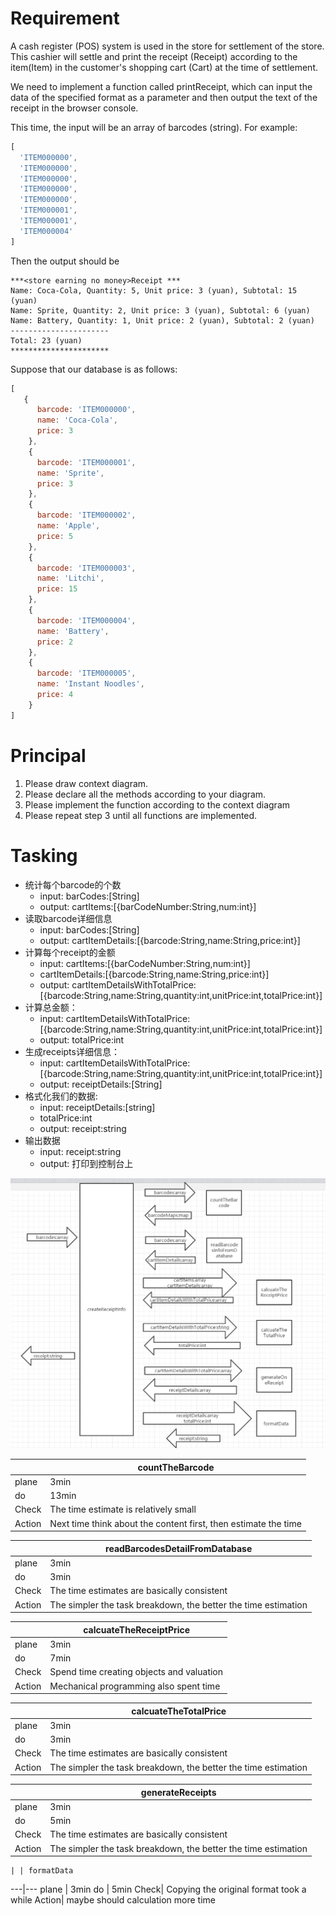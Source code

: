 # Requirement
A cash register (POS) system is used in the store for settlement of the store. This cashier will settle and print the receipt (Receipt) according to the item(Item) in the customer's shopping cart (Cart) at the time of settlement.

We need to implement a function called printReceipt, which can input the data of the specified format as a parameter and then output the text of the receipt in the browser console.

This time, the input will be an array of barcodes (string). For example:
```javascript
[
  'ITEM000000',
  'ITEM000000',
  'ITEM000000',
  'ITEM000000',
  'ITEM000000',
  'ITEM000001',
  'ITEM000001',
  'ITEM000004'
]
```

Then the output should be 
```
***<store earning no money>Receipt ***
Name: Coca-Cola, Quantity: 5, Unit price: 3 (yuan), Subtotal: 15 (yuan)
Name: Sprite, Quantity: 2, Unit price: 3 (yuan), Subtotal: 6 (yuan)
Name: Battery, Quantity: 1, Unit price: 2 (yuan), Subtotal: 2 (yuan)
----------------------
Total: 23 (yuan)
**********************
```

Suppose that our database is as follows:
```javascript
[
   {
      barcode: 'ITEM000000',
      name: 'Coca-Cola',
      price: 3
    },
    {
      barcode: 'ITEM000001',
      name: 'Sprite',
      price: 3
    },
    {
      barcode: 'ITEM000002',
      name: 'Apple',
      price: 5
    },
    {
      barcode: 'ITEM000003',
      name: 'Litchi',
      price: 15
    },
    {
      barcode: 'ITEM000004',
      name: 'Battery',
      price: 2
    },
    {
      barcode: 'ITEM000005',
      name: 'Instant Noodles',
      price: 4
    }
]
```

# Principal

1. Please draw context diagram.
2. Please declare all the methods according to your diagram.
3. Please implement the function according to the context diagram
4. Please repeat step 3 until all functions are implemented.

# Tasking
- 统计每个barcode的个数
    - input: barCodes:[String]
    - output: cartItems:[{barCodeNumber:String,num:int}]
- 读取barcode详细信息
    - input: barCodes:[String]
    - output: cartItemDetails:[{barcode:String,name:String,price:int}]
- 计算每个receipt的金额
    - input: cartItems:[{barCodeNumber:String,num:int}]
    - cartItemDetails:[{barcode:String,name:String,price:int}]
    - output: cartItemDetailsWithTotalPrice:[{barcode:String,name:String,quantity:int,unitPrice:int,totalPrice:int}]
- 计算总金额：
    - input: cartItemDetailsWithTotalPrice:[{barcode:String,name:String,quantity:int,unitPrice:int,totalPrice:int}]
    - output: totalPrice:int
- 生成receipts详细信息：
    - input: cartItemDetailsWithTotalPrice:[{barcode:String,name:String,quantity:int,unitPrice:int,totalPrice:int}]
    - output: receiptDetails:[String]
- 格式化我们的数据:
    - input: receiptDetails:[string]
    - totalPrice:int
    - output: receipt:string
- 输出数据
    - input: receipt:string
    - output: 打印到控制台上


!["上下文图"](contextmap.jpg)

   | | countTheBarcode
  ---|---
  plane | 3min
  do | 13min
  Check| The time estimate is relatively small
  Action| Next time think about the content first, then estimate the time


   | | readBarcodesDetailFromDatabase
  ---|---
  plane | 3min
  do | 3min
  Check| The time estimates are basically consistent
  Action| The simpler the task breakdown, the better the time estimation


   | | calcuateTheReceiptPrice
  ---|---
  plane | 3min
  do | 7min
  Check| Spend time creating objects and valuation
  Action| Mechanical programming also spent time 


   | | calcuateTheTotalPrice
  ---|---
  plane | 3min
  do | 3min 
  Check| The time estimates are basically consistent
  Action| The simpler the task breakdown, the better the time estimation


   | | generateReceipts
  ---|---
  plane | 3min
  do | 5min 
  Check| The time estimates are basically consistent
  Action| The simpler the task breakdown, the better the time estimation


    | | formatData
  ---|---
  plane | 3min
  do | 5min
  Check| Copying the original format took a while
  Action| maybe should calculation more time


